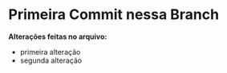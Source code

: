 # Primeira Commit nessa Branch

**Alterações feitas no arquivo:**
* primeira alteração
* segunda alteração